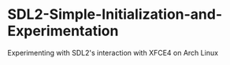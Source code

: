 # SDL2-Simple-Initialization-and-Experimentation
Experimenting with SDL2's interaction with XFCE4 on Arch Linux
